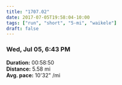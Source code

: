 ```yaml
---
title: "1707.02"
date: 2017-07-05T19:58:04-10:00
tags: ["run", "short", "5-mi", "waikele"]
draft: false
---
```


### Wed, Jul 05, 6:43 PM

**Duration:** 00:58:50  
**Distance:** 5.58 mi  
**Avg. pace:** 10'32" /mi